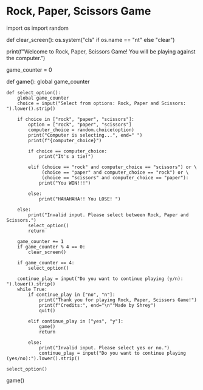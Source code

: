 # Rock, Paper, Scissors Game
import os
import random

def clear_screen():
    os.system("cls" if os.name == "nt" else "clear")

print(f"Welcome to Rock, Paper, Scissors Game! You will be playing against the computer.")

game_counter = 0

def game():
    global game_counter

    def select_option():
        global game_counter
        choice = input("Select from options: Rock, Paper and Scissors: ").lower().strip()

        if choice in ["rock", "paper", "scissors"]:
            option = ["rock", "paper", "scissors"]
            computer_choice = random.choice(option)
            print("Computer is selecting...", end=" ")
            print(f"{computer_choice}")

            if choice == computer_choice:
                print("It's a tie!")

            elif (choice == "rock" and computer_choice == "scissors") or \
                 (choice == "paper" and computer_choice == "rock") or \
                 (choice == "scissors" and computer_choice == "paper"):
                print("You WIN!!!")

            else:
                print("HAHAHAHA!! You LOSE! ")

        else:
            print("Invalid input. Please select between Rock, Paper and Scissors.")
            select_option()
            return

        game_counter += 1
        if game_counter % 4 == 0:
            clear_screen()

        if game_counter == 4:
            select_option()

        continue_play = input("Do you want to continue playing (y/n): ").lower().strip()
        while True:
            if continue_play in ["no", "n"]:
                print("Thank you for playing Rock, Paper, Scissors Game!")
                print(f"Credits:", end="\n""Made by Shrey")
                quit()

            elif continue_play in ["yes", "y"]:
                game()
                return

            else:
                print("Invalid input. Please select yes or no.")
                continue_play = input("Do you want to continue playing (yes/no):").lower().strip()

    select_option()

game()
